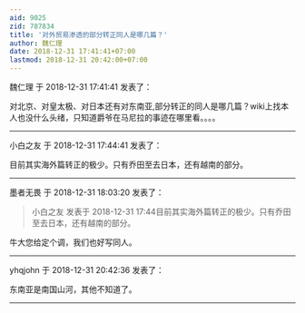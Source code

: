 ```yaml
---
aid: 9025
zid: 787834
title: '对外贸易渗透的部分转正同人是哪几篇？'
author: 魏仁理
date: 2018-12-31 17:41:41+07:00
lastmod: 2018-12-31 20:42:00+07:00
---
```


魏仁理 于 2018-12-31 17:41:41 发表了：

对北京、对皇太极、对日本还有对东南亚,部分转正的同人是哪几篇？wiki上找本人也没什么头绪，只知道爵爷在马尼拉的事迹在哪里看。。。。

---------

小白之友 于 2018-12-31 17:44:41 发表了：

目前其实海外篇转正的极少。只有乔田至去日本，还有越南的部分。

---------

墨者无畏 于 2018-12-31 18:03:20 发表了：

> 小白之友 发表于 2018-12-31 17:44目前其实海外篇转正的极少。只有乔田至去日本，还有越南的部分。



牛大您给定个调，我们也好写同人。

---------

yhqjohn 于 2018-12-31 20:42:36 发表了：

东南亚是南国山河，其他不知道了。

---------

